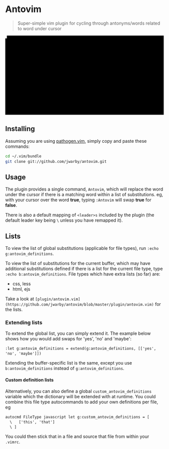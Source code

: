 # Antovim
> Super-simple vim plugin for cycling through antonyms/words related to word under cursor

![Example usage](screencast.gif)
## Installing

Assuming you are using [pathogen.vim](https://github.com/tpope/vim-pathogen), simply copy and paste these commands:

```bash
cd ~/.vim/bundle
git clone git://github.com/jwarby/antovim.git
```

## Usage

The plugin provides a single command, `Antovim`, which will replace the word under the cursor if there is a
matching word within a list of substitutions. eg, with your cursor over the word **true**, typing `:Antovim`
will swap **true** for **false**.

There is also a default mapping of `<leader>s` included by the plugin (the default leader key being `\` unless you
have remapped it).

## Lists

To view the list of global substitutions (applicable for file types), run `:echo g:antovim_definitions`.

To view the list of substitutions for the current buffer, which may have additional substitutions defined
if there is a list for the current file type, type `:echo b:antovim_definitions`.  File types which have
extra lists (so far) are:
  - css, less
  - html, ejs

Take a look at `[plugin/antovim.vim](https://github.com/jwarby/antovim/blob/master/plugin/antovim.vim)` for the lists.

### Extending lists

To extend the global list, you can simply extend it.  The example below shows how you would add swaps for 'yes', 'no'
and 'maybe':

```vim
:let g:antovim_definitions = extend(g:antovim_definitions, [['yes', 'no', 'maybe']])
```

Extending the buffer-specific list is the same, except you use `b:antovim_definitions` instead of
`g:antovim_definitions`.

#### Custom definition lists

Alternatively, you can also define a global `custom_antovim_definitions` variable which the dictionary will be
extended with at runtime.  You could combine this file type autocommands to add your own definitions per file, eg

```vim
autocmd FileType javascript let g:custom_antovim_definitions = [
  \   ['this', 'that']
  \ ]
```

You could then stick that in a file and source that file from within your `.vimrc`.
